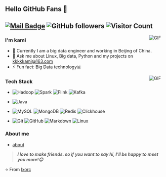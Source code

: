 [comment]: <> "# 模板合集：https://github.com/kautukkundan/Awesome-Profile-README-templates"

## Hello GitHub Fans 👋
[![Mail Badge](https://img.shields.io/badge/E--mail-kkkkkami%40apache.org-green.svg)](mailto:kkkkkami@163.com)
![GitHub followers](https://img.shields.io/github/followers/lxorc?style=social)
![Visitor Count](https://komarev.com/ghpvc/?username=lxorc)
---

<img align="right" alt="GIF" src="https://github-readme-stats.vercel.app/api?username=lxorc" />

### I'm kami

- 🌱 Currently I am a big data engineer and working in Beijing of China.
- 💬 Ask me about Linux, Big data, Python and my projects on [kkkkkami@163.com](mailto:kkkkkami@163.com)
- ⚡ Fun fact: Big Data technology📊

<img align="right" alt="GIF" src="https://github-readme-stats.vercel.app/api/top-langs/?username=lxorc&layout=compact" />

### Tech Stack

- ![Hadoop](https://img.shields.io/badge/-Hadoop-333333?style=flat&logo=Apache%20Hadoop)
![Spark](https://img.shields.io/badge/-Spark-333333?style=flat&logo=Apache%20Spark)
![Flink](https://img.shields.io/badge/-Flink-333333?style=flat&logo=Apache%20Flink)
![Kafka](https://img.shields.io/badge/-Kafka-333333?style=flat&logo=Apache%20Kafka)

- ![Java](https://img.shields.io/badge/-Java-333333?style=flat&logo=Oracle)

- ![MySQL](https://img.shields.io/badge/-MySQL-333333?style=flat&logo=mysql)
![MongoDB](https://img.shields.io/badge/-MongoDB-333333?style=flat&logo=mongodb)
![Redis](https://img.shields.io/badge/-Redis-333333?style=flat&logo=redis)
![Clickhouse](https://img.shields.io/badge/-Clisehouse-333333?style=flat&logo=clickhouse)

- ![Git](https://img.shields.io/badge/-Git-333333?style=flat&logo=git)
![GitHub](https://img.shields.io/badge/-GitHub-333333?style=flat&logo=github)
![Markdown](https://img.shields.io/badge/-Markdown-333333?style=flat&logo=markdown)
![Linux](https://img.shields.io/badge/-Linux-333333?style=flat&logo=Linux)


### About me

- [about](http://lxorc.github.io/about)

> ***I love to make friends. so if you want to say hi, I'll be happy to meet you more!😊***

⭐️ From [lxorc](https://github.com/lxorc)

